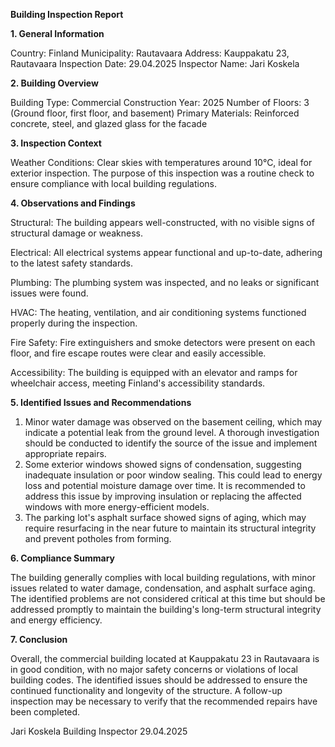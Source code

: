  **Building Inspection Report**

**1. General Information**

Country: Finland
Municipality: Rautavaara
Address: Kauppakatu 23, Rautavaara
Inspection Date: 29.04.2025
Inspector Name: Jari Koskela

**2. Building Overview**

Building Type: Commercial
Construction Year: 2025
Number of Floors: 3 (Ground floor, first floor, and basement)
Primary Materials: Reinforced concrete, steel, and glazed glass for the facade

**3. Inspection Context**

Weather Conditions: Clear skies with temperatures around 10°C, ideal for exterior inspection. The purpose of this inspection was a routine check to ensure compliance with local building regulations.

**4. Observations and Findings**

Structural: The building appears well-constructed, with no visible signs of structural damage or weakness.

Electrical: All electrical systems appear functional and up-to-date, adhering to the latest safety standards.

Plumbing: The plumbing system was inspected, and no leaks or significant issues were found.

HVAC: The heating, ventilation, and air conditioning systems functioned properly during the inspection.

Fire Safety: Fire extinguishers and smoke detectors were present on each floor, and fire escape routes were clear and easily accessible.

Accessibility: The building is equipped with an elevator and ramps for wheelchair access, meeting Finland's accessibility standards.

**5. Identified Issues and Recommendations**

1. Minor water damage was observed on the basement ceiling, which may indicate a potential leak from the ground level. A thorough investigation should be conducted to identify the source of the issue and implement appropriate repairs.
2. Some exterior windows showed signs of condensation, suggesting inadequate insulation or poor window sealing. This could lead to energy loss and potential moisture damage over time. It is recommended to address this issue by improving insulation or replacing the affected windows with more energy-efficient models.
3. The parking lot's asphalt surface showed signs of aging, which may require resurfacing in the near future to maintain its structural integrity and prevent potholes from forming.

**6. Compliance Summary**

The building generally complies with local building regulations, with minor issues related to water damage, condensation, and asphalt surface aging. The identified problems are not considered critical at this time but should be addressed promptly to maintain the building's long-term structural integrity and energy efficiency.

**7. Conclusion**

Overall, the commercial building located at Kauppakatu 23 in Rautavaara is in good condition, with no major safety concerns or violations of local building codes. The identified issues should be addressed to ensure the continued functionality and longevity of the structure. A follow-up inspection may be necessary to verify that the recommended repairs have been completed.

Jari Koskela
Building Inspector
29.04.2025